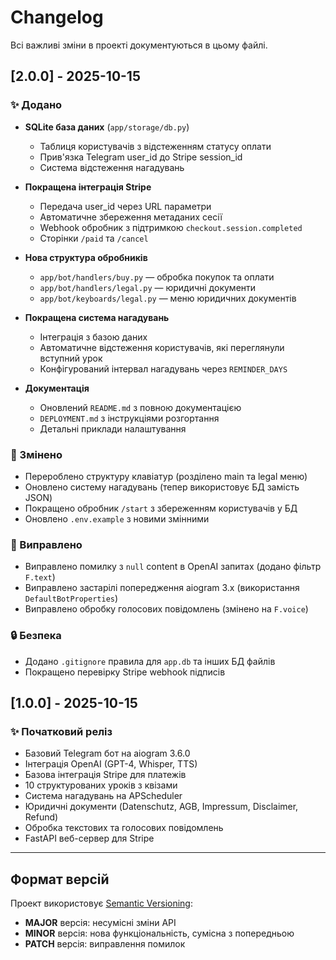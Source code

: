 # Changelog

Всі важливі зміни в проекті документуються в цьому файлі.

## [2.0.0] - 2025-10-15

### ✨ Додано
- **SQLite база даних** (`app/storage/db.py`)
  - Таблиця користувачів з відстеженням статусу оплати
  - Прив'язка Telegram user_id до Stripe session_id
  - Система відстеження нагадувань

- **Покращена інтеграція Stripe**
  - Передача user_id через URL параметри
  - Автоматичне збереження метаданих сесії
  - Webhook обробник з підтримкою `checkout.session.completed`
  - Сторінки `/paid` та `/cancel`

- **Нова структура обробників**
  - `app/bot/handlers/buy.py` — обробка покупок та оплати
  - `app/bot/handlers/legal.py` — юридичні документи
  - `app/bot/keyboards/legal.py` — меню юридичних документів

- **Покращена система нагадувань**
  - Інтеграція з базою даних
  - Автоматичне відстеження користувачів, які переглянули вступний урок
  - Конфігурований інтервал нагадувань через `REMINDER_DAYS`

- **Документація**
  - Оновлений `README.md` з повною документацією
  - `DEPLOYMENT.md` з інструкціями розгортання
  - Детальні приклади налаштування

### 🔄 Змінено
- Перероблено структуру клавіатур (розділено main та legal меню)
- Оновлено систему нагадувань (тепер використовує БД замість JSON)
- Покращено обробник `/start` з збереженням користувачів у БД
- Оновлено `.env.example` з новими змінними

### 🐛 Виправлено
- Виправлено помилку з `null` content в OpenAI запитах (додано фільтр `F.text`)
- Виправлено застарілі попередження aiogram 3.x (використання `DefaultBotProperties`)
- Виправлено обробку голосових повідомлень (змінено на `F.voice`)

### 🔒 Безпека
- Додано `.gitignore` правила для `app.db` та інших БД файлів
- Покращено перевірку Stripe webhook підписів

## [1.0.0] - 2025-10-15

### ✨ Початковий реліз
- Базовий Telegram бот на aiogram 3.6.0
- Інтеграція OpenAI (GPT-4, Whisper, TTS)
- Базова інтеграція Stripe для платежів
- 10 структурованих уроків з квізами
- Система нагадувань на APScheduler
- Юридичні документи (Datenschutz, AGB, Impressum, Disclaimer, Refund)
- Обробка текстових та голосових повідомлень
- FastAPI веб-сервер для Stripe

---

## Формат версій

Проект використовує [Semantic Versioning](https://semver.org/):
- **MAJOR** версія: несумісні зміни API
- **MINOR** версія: нова функціональність, сумісна з попередньою
- **PATCH** версія: виправлення помилок
